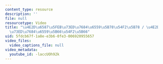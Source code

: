 ```yaml
---
content_type: resource
description: ''
file: null
resourcetype: Video
title: "\u4E2D\u6587\u5FEB\u73ED\u7684\u6559\u5B78\u54F2\u5B78 / \u4E2D\u6587\u5FEB\
  \u73ED\u7684\u6559\u5B66\u54F2\u5B66"
uid: 5fdcb67f-1a8e-e3b6-0fe3-006920955657
video_files:
  video_captions_file: null
video_metadata:
  youtube_id: -laccUOh92k
---
```

